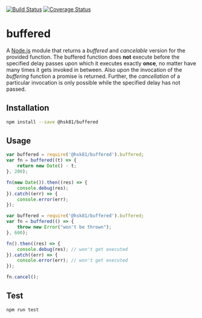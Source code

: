 [![Build Status](https://travis-ci.org/hsk81/buffered.svg?branch=master)](https://travis-ci.org/hsk81/buffered)
[![Coverage Status](https://coveralls.io/repos/github/hsk81/buffered/badge.svg?branch=master)](https://coveralls.io/github/hsk81/buffered?branch=master)

# buffered
A [Node.js] module that returns a *buffered* and *cancelable* version for the provided function. The buffered function does **not** execute before the specified delay passes upon which it executes exactly **once**, no matter have many times it gets invoked in between. Also upon the invocation of the *buffering* function a promise is returned. Further, the *cancellation* of a particular invocation is only possible while the specified delay has not passed.

[Node.js]: https://nodejs.org/en/

## Installation
```sh
npm install --save @hsk81/buffered
```

## Usage
```javascript
var buffered = require('@hsk81/buffered').buffered;
var fn = buffered((t) => {
    return new Date() - t;
}, 200);

fn(new Date()).then((res) => {
    console.debug(res);
}).catch((err) => {
    console.error(err);
});
```
```javascript
var buffered = require('@hsk81/buffered').buffered;
var fn = buffered(() => {
    throw new Error("won't be thrown");
}, 600);

fn().then((res) => {
    console.debug(res); // won't get executed
}).catch((err) => {
    console.error(err); // won't get executed
});

fn.cancel();
```

## Test
```sh
npm run test
```
